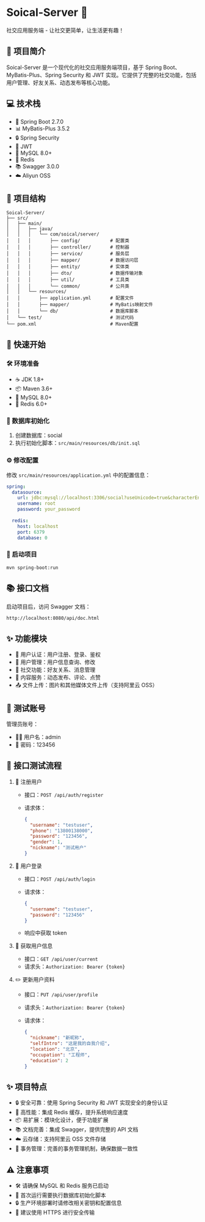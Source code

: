 # Soical-Server 🚀

社交应用服务端 - 让社交更简单，让生活更有趣！

## 📝 项目简介

Soical-Server 是一个现代化的社交应用服务端项目，基于 Spring Boot、MyBatis-Plus、Spring Security 和 JWT 实现。它提供了完整的社交功能，包括用户管理、好友关系、动态发布等核心功能。

## 💻 技术栈

- 🍃 Spring Boot 2.7.0
- 📊 MyBatis-Plus 3.5.2
- 🔒 Spring Security
- 🔑 JWT
- 🐬 MySQL 8.0+
- 🎯 Redis
- 📚 Swagger 3.0.0
- ☁️ Aliyun OSS

## 📁 项目结构

```
Soical-Server/
├── src/
│   ├── main/
│   │   ├── java/
│   │   │   └── com/soical/server/
│   │   │       ├── config/           # 配置类
│   │   │       ├── controller/       # 控制器
│   │   │       ├── service/          # 服务层
│   │   │       ├── mapper/           # 数据访问层
│   │   │       ├── entity/           # 实体类
│   │   │       ├── dto/              # 数据传输对象
│   │   │       ├── util/             # 工具类
│   │   │       └── common/           # 公共类
│   │   └── resources/
│   │       ├── application.yml       # 配置文件
│   │       ├── mapper/               # MyBatis映射文件
│   │       └── db/                   # 数据库脚本
│   └── test/                         # 测试代码
└── pom.xml                           # Maven配置
```

## 🚀 快速开始

### 🛠️ 环境准备

- ☕ JDK 1.8+
- 📦 Maven 3.6+
- 🐬 MySQL 8.0+
- 🎯 Redis 6.0+

### 💾 数据库初始化

1. 创建数据库：social
2. 执行初始化脚本：`src/main/resources/db/init.sql`

### ⚙️ 修改配置

修改 `src/main/resources/application.yml` 中的配置信息：

```yaml
spring:
  datasource:
    url: jdbc:mysql://localhost:3306/social?useUnicode=true&characterEncoding=utf-8&serverTimezone=Asia/Shanghai
    username: root
    password: your_password
  
  redis:
    host: localhost
    port: 6379
    database: 0
```

### 🚀 启动项目

```bash
mvn spring-boot:run
```

## 📚 接口文档

启动项目后，访问 Swagger 文档：

```
http://localhost:8080/api/doc.html
```

## ✨ 功能模块

- 👤 用户认证：用户注册、登录、鉴权
- 👥 用户管理：用户信息查询、修改
- 🤝 社交功能：好友关系、消息管理
- 📝 内容服务：动态发布、评论、点赞
- 📤 文件上传：图片和其他媒体文件上传（支持阿里云 OSS）

## 🔑 测试账号

管理员账号：

- 👨‍💼 用户名：admin
- 🔐 密码：123456

## 🧪 接口测试流程

1. 📝 注册用户
   
   - 接口：`POST /api/auth/register`
   - 请求体：
     
     ```json
     {
       "username": "testuser",
       "phone": "13800138000",
       "password": "123456",
       "gender": 1,
       "nickname": "测试用户"
     }
     ```

2. 🔑 用户登录
   
   - 接口：`POST /api/auth/login`
   - 请求体：
     
     ```json
     {
       "username": "testuser",
       "password": "123456"
     }
     ```
   - 响应中获取 token

3. 👤 获取用户信息
   
   - 接口：`GET /api/user/current`
   - 请求头：`Authorization: Bearer {token}`

4. ✏️ 更新用户资料
   
   - 接口：`PUT /api/user/profile`
   - 请求头：`Authorization: Bearer {token}`
   - 请求体：
     
     ```json
     {
       "nickname": "新昵称",
       "selfIntro": "这是我的自我介绍",
       "location": "北京",
       "occupation": "工程师",
       "education": 2
     }
     ```

## ✨ 项目特点

- 🔒 安全可靠：使用 Spring Security 和 JWT 实现安全的身份认证
- 🚀 高性能：集成 Redis 缓存，提升系统响应速度
- 📦 易扩展：模块化设计，便于功能扩展
- 📚 文档完善：集成 Swagger，提供完整的 API 文档
- ☁️ 云存储：支持阿里云 OSS 文件存储
- 🔄 事务管理：完善的事务管理机制，确保数据一致性

## ⚠️ 注意事项

- 🛠️ 请确保 MySQL 和 Redis 服务已启动
- 💾 首次运行需要执行数据库初始化脚本
- 🔒 生产环境部署时请修改相关密钥和配置信息
- 🔐 建议使用 HTTPS 进行安全传输